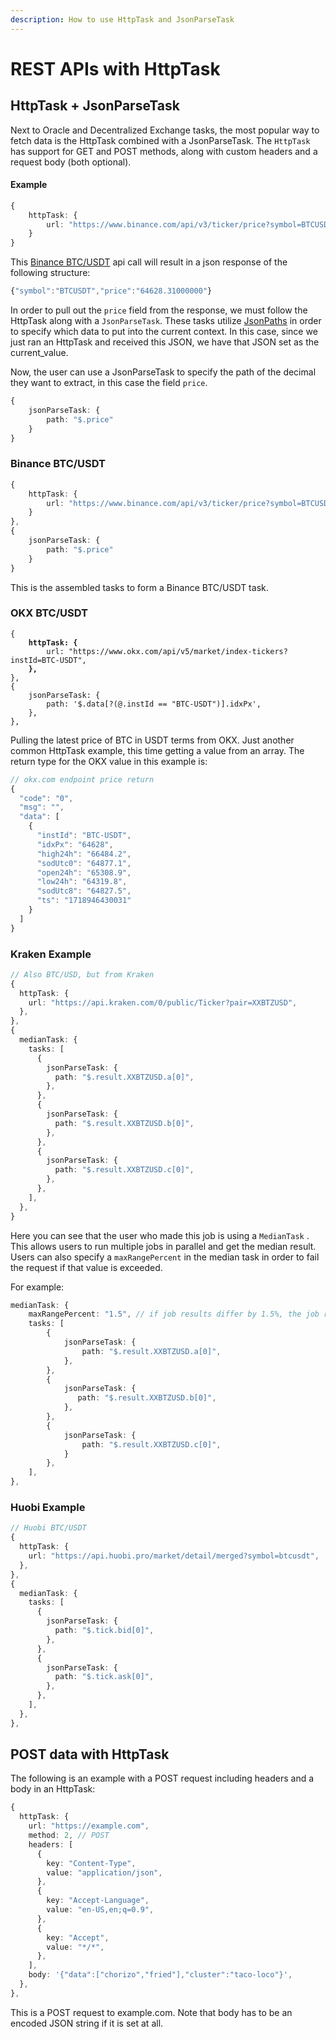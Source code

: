 ```yaml
---
description: How to use HttpTask and JsonParseTask
---
```


# REST APIs with HttpTask

## HttpTask + JsonParseTask

Next to Oracle and Decentralized Exchange tasks, the most popular way to fetch data is the HttpTask combined with a JsonParseTask. The `HttpTask` has support for GET and POST methods, along with custom headers and a request body (both optional).&#x20;

#### Example

```typescript
{
    httpTask: {
        url: "https://www.binance.com/api/v3/ticker/price?symbol=BTCUSDT"
    }
}
```

This [Binance BTC/USDT](https://www.binance.com/en/trade/BTC\_USDT) api call will result in a json response of the following structure:

```typescript
{"symbol":"BTCUSDT","price":"64628.31000000"}
```

In order to pull out the `price` field from the response, we must follow the HttpTask along with a `JsonParseTask`. These tasks utilize [JsonPaths](https://goessner.net/articles/JsonPath/) in order to specify which data to put into the current context. In this case, since we just ran an HttpTask and received this JSON, we have that JSON set as the current\_value.&#x20;

Now, the user can use a JsonParseTask to specify the path of the decimal they want to extract, in this case the field `price`.&#x20;

```typescript
{
    jsonParseTask: {
        path: "$.price"
    }
}
```

### Binance BTC/USDT

```typescript
{
    httpTask: {
        url: "https://www.binance.com/api/v3/ticker/price?symbol=BTCUSDT"
    }
},
{
    jsonParseTask: {
        path: "$.price"
    }
}
```

This is the assembled tasks to form a Binance BTC/USDT task.&#x20;

### OKX BTC/USDT

<pre class="language-typescript"><code class="lang-typescript">{
<strong>    httpTask: {
</strong>        url: "https://www.okx.com/api/v5/market/index-tickers?instId=BTC-USDT",
<strong>    },
</strong>},
{
    jsonParseTask: {
        path: '$.data[?(@.instId == "BTC-USDT")].idxPx',
    },
},
</code></pre>

Pulling the latest price of BTC in USDT terms from OKX. Just another common HttpTask example, this time getting a value from an array. The return type for the OKX value in this example is:&#x20;

```typescript
// okx.com endpoint price return
{
  "code": "0",
  "msg": "",
  "data": [
    {
      "instId": "BTC-USDT",
      "idxPx": "64628",
      "high24h": "66484.2",
      "sodUtc0": "64877.1",
      "open24h": "65308.9",
      "low24h": "64319.8",
      "sodUtc8": "64827.5",
      "ts": "1718946430031"
    }
  ]
}
```

### Kraken Example

```typescript
// Also BTC/USD, but from Kraken
{
  httpTask: {
    url: "https://api.kraken.com/0/public/Ticker?pair=XXBTZUSD",
  },
},
{
  medianTask: {
    tasks: [
      {
        jsonParseTask: {
          path: "$.result.XXBTZUSD.a[0]",
        },
      },
      {
        jsonParseTask: {
          path: "$.result.XXBTZUSD.b[0]",
        },
      },
      {
        jsonParseTask: {
          path: "$.result.XXBTZUSD.c[0]",
        },
      },
    ],
  },
}
```

Here you can see that the user who made this job is using a `MedianTask` . This allows users to run multiple jobs in parallel and get the median result. Users can also specify a `maxRangePercent` in the median task in order to fail the request if that value is exceeded.&#x20;

For example:

```typescript
medianTask: {
    maxRangePercent: "1.5", // if job results differ by 1.5%, the job run will fail
    tasks: [
        {
            jsonParseTask: {
                path: "$.result.XXBTZUSD.a[0]",
            },
        },
        {
            jsonParseTask: {
               path: "$.result.XXBTZUSD.b[0]",
            },
        },
        {
            jsonParseTask: {
                path: "$.result.XXBTZUSD.c[0]",
            }
        },
    ],
},
```

### Huobi Example

```typescript
// Huobi BTC/USDT
{
  httpTask: {
    url: "https://api.huobi.pro/market/detail/merged?symbol=btcusdt",
  },
},
{
  medianTask: {
    tasks: [
      {
        jsonParseTask: {
          path: "$.tick.bid[0]",
        },
      },
      {
        jsonParseTask: {
          path: "$.tick.ask[0]",
        },
      },
    ],
  },
},
```

## POST data with HttpTask

The following is an example with a POST request including headers and a body in an HttpTask:

```typescript
{
  httpTask: {
    url: "https://example.com",
    method: 2, // POST
    headers: [
      {
        key: "Content-Type",
        value: "application/json",
      },
      {
        key: "Accept-Language",
        value: "en-US,en;q=0.9",
      },
      {
        key: "Accept",
        value: "*/*",
      },
    ],
    body: '{"data":["chorizo","fried"],"cluster":"taco-loco"}',
  },
},
```

This is a POST request to example.com. Note that body has to be an encoded JSON string if it is set at all.&#x20;

